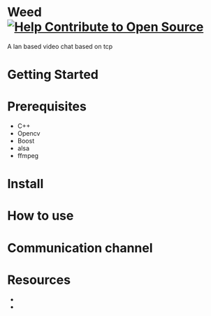 # Weed [![Help Contribute to Open Source](https://www.codetriage.com/rava-dosa/weed/badges/users.svg)](https://www.codetriage.com/rava-dosa/weed)
A lan based video chat based on tcp
# Getting Started

# Prerequisites
* C++
* Opencv
* Boost
* alsa
* ffmpeg
# Install
# How to use
# Communication channel
# Resources
* [](https://news.ycombinator.com/item?id=12049385)
* [](https://www.reddit.com/r/cpp/comments/1m034x/good_c_architecture_design_books/)
